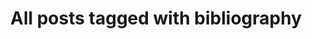 ---
layout: tag
title: "All posts tagged with bibliography"
permalink: /weblog/tags/bibliography/
taxonomy: bibliography
---
